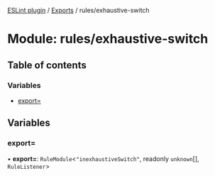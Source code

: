 [ESLint plugin](../index.md) / [Exports](../modules.md) / rules/exhaustive-switch

# Module: rules/exhaustive-switch

## Table of contents

### Variables

- [export&#x3D;](rules_exhaustive_switch.md#export&#x3D;)

## Variables

### export&#x3D;

• **export=**: `RuleModule`<``"inexhaustiveSwitch"``, readonly `unknown`[], `RuleListener`\>

